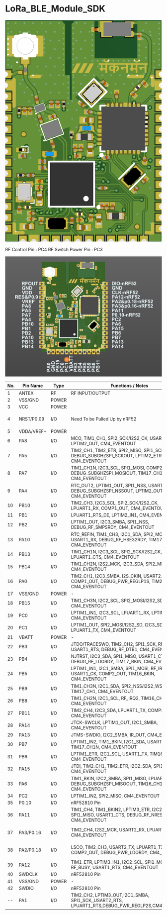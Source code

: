 # LoRa_BLE_Module_SDK

![title image](./assets/image.png)

RF Control Pin : PC4
RF Switch Power Pin : PC3

![title image](./assets/pinout.jpeg)



| No. | Pin Name     | Type   | Functions / Notes                                                                                                      | Extra Info                                       |
|-----|--------------|--------|------------------------------------------------------------------------------------------------------------------------|--------------------------------------------------|
| 1   | ANTEX        | RF     | RF INPUT/OUTPUT                                                                                                        |                                                  |
| 2   | VSS/GND      | POWER  |                                                                                                                        |                                                  |
| 3   | VCC          | POWER  |                                                                                                                        |                                                  |
| 4   | NRST/P0.09   | I/O    | Need To be Pulled Up by nRF52                                                                                          | Internally Connected to nRF52810 P0.09           |
| 5   | VDDA/VREF+   | POWER  |                                                                                                                        |                                                  |
| 6   | PA8          | I/O    | MCO, TIM1_CH1, SPI2_SCK/I2S2_CK, USART1_CK, LPTIM2_OUT, CM4_EVENTOUT                                                   |                                                  |
| 7   | PA5          | I/O    | TIM2_CH1, TIM2_ETR, SPI2_MISO, SPI1_SCK, DEBUG_SUBGHZSPI_SCKOUT, LPTIM2_ETR, CM4_EVENTOUT                              |                                                  |
| 8   | PA7          | I/O    | TIM1_CH1N, I2C3_SCL, SPI1_MOSI, COMP2_OUT, DEBUG_SUBGHZSPI_MOSIOUT, TIM17_CH1, CM4_EVENTOUT                            |                                                  |
| 9   | PA4          | I/O    | RTC_OUT2, LPTIM1_OUT, SPI1_NSS, USART2_CK, DEBUG_SUBGHZSPI_NSSOUT, LPTIM2_OUT, CM4_EVENTOUT                            |                                                  |
| 10  | PB10         | I/O    | TIM2_CH3, I2C3_SCL, SPI2_SCK/I2S2_CK, LPUART1_RX, COMP1_OUT, CM4_EVENTOUT                                              |                                                  |
| 11  | PB1          | I/O    | LPUART1_RTS_DE, LPTIM2_IN1, CM4_EVENTOUT                                                                               |                                                  |
| 12  | PB2          | I/O    | LPTIM1_OUT, I2C3_SMBA, SPI1_NSS, DEBUG_RF_SMPSRDY, CM4_EVENTOUT                                                        |                                                  |
| 13  | PA10         | I/O    | RTC_REFIN, TIM1_CH3, I2C1_SDA, SPI2_MOSI/I2S2_SD, USART1_RX, DEBUG_RF_HSE32RDY, TIM17_BKIN, CM4_EVENTOUT               |                                                  |
| 14  | PB13         | I/O    | TIM1_CH1N, I2C3_SCL, SPI2_SCK/I2S2_CK, LPUART1_CTS, CM4_EVENTOUT                                                        | ADC_IN0                                          |
| 15  | PB14         | I/O    | TIM1_CH2N, I2S2_MCK, I2C3_SDA, SPI2_MISO, CM4_EVENTOUT                                                                 |                                                  |
| 16  | PA0          | I/O    | TIM2_CH1, I2C3_SMBA, I2S_CKIN, USART2_CTS, COMP1_OUT, DEBUG_PWR_REGLP1S, TIM2_ETR, CM4_EVENTOUT                        | TAMP_IN2/WKUP1                                   |
| 17  | VSS/GND      | POWER  | -                                                                                                                      |                                                  |
| 18  | PB15         | I/O    | TIM1_CH3N, I2C2_SCL, SPI2_MOSI/I2S2_SD, CM4_EVENTOUT                                                                   |                                                  |
| 19  | PC0          | I/O    | LPTIM1_IN1, I2C3_SCL, LPUART1_RX, LPTIM2_IN1, CM4_EVENTOUT                                                              |                                                  |
| 20  | PC1          | I/O    | LPTIM1_OUT, SPI2_MOSI/I2S2_SD, I2C3_SDA, LPUART1_TX, CM4_EVENTOUT                                                       |                                                  |
| 21  | VBATT        | POWER  | -                                                                                                                      |                                                  |
| 22  | PB3          | I/O    | JTDO/TRACESWO, TIM2_CH2, SPI1_SCK, RF_IRQ0, USART1_RTS, DEBUG_RF_DTB1, CM4_EVENTOUT                                     |                                                  |
| 23  | PB4          | I/O    | NJTRST, I2C3_SDA, SPI1_MISO, USART1_CTS, DEBUG_RF_LDORDY, TIM17_BKIN, CM4_EVENTOUT                                     |                                                  |
| 24  | PB5          | I/O    | LPTIM1_IN1, I2C1_SMBA, SPI1_MOSI, RF_IRQ1, USART1_CK, COMP2_OUT, TIM16_BKIN, CM4_EVENTOUT                               |                                                  |
| 25  | PB9          | I/O    | TIM1_CH3N, I2C1_SDA, SPI2_NSS/I2S2_WS, IR_OUT, TIM17_CH1, CM4_EVENTOUT                                                  |                                                  |
| 26  | PB8          | I/O    | TIM1_CH2N, I2C1_SCL, RF_IRQ2, TIM16_CH1, CM4_EVENTOUT                                                                   |                                                  |
| 27  | PB11         | I/O    | TIM2_CH4, I2C3_SDA, LPUART1_TX, COMP2_OUT, CM4_EVENTOUT                                                                 |                                                  |
| 28  | PA14         | I/O    | JTCK-SWCLK, LPTIM1_OUT, I2C1_SMBA, CM4_EVENTOUT                                                                         | ADC_IN10                                         |
| 29  | PA13         | I/O    | JTMS-SWDIO, I2C2_SMBA, IR_OUT, CM4_EVENTOUT                                                                             | ADC_IN9                                          |
| 30  | PB7          | I/O    | LPTIM1_IN2, TIM1_BKIN, I2C1_SDA, USART1_RX, TIM17_CH1N, CM4_EVENTOUT                                                    |                                                  |
| 31  | PB6          | I/O    | LPTIM1_ETR, I2C1_SCL, USART1_TX, TIM16_CH1N, CM4_EVENTOUT                                                               |                                                  |
| 32  | PA15         | I/O    | JTDI, TIM2_CH1, TIM2_ETR, I2C2_SDA, SPI1_NSS, CM4_EVENTOUT                                                              |                                                  |
| 33  | PA6          | I/O    | TIM1_BKIN, I2C2_SMBA, SPI1_MISO, LPUART1_CTS, DEBUG_SUBGHZSPI_MISOOUT, TIM16_CH1, CM4_EVENTOUT                         |                                                  |
| 34  | PC2          | I/O    | LPTIM1_IN2, SPI2_MISO, CM4_EVENTOUT                                                                                     |                                                  |
| 35  | P0.10        | I/O    | nRF52810 Pin                                                                                                            |                                                  |
| 36  | PA11         | I/O    | TIM1_CH4, TIM1_BKIN2, LPTIM3_ETR, I2C2_SDA, SPI1_MISO, USART1_CTS, DEBUG_RF_NRESET, CM4_EVENTOUT                       |                                                  |
| 37  | PA3/P0.16    | I/O    | TIM2_CH4, I2S2_MCK, USART2_RX, LPUART1_RX, CM4_EVENTOUT                                                                 | Internally Connected to nRF52810 P0.16           |
| 38  | PA2/P0.18    | I/O    | LSCO, TIM2_CH3, USART2_TX, LPUART1_TX, COMP2_OUT, DEBUG_PWR_LDORDY, CM4_EVENTOUT                                       | LSCO, Internally Connected to nRF52811 P0.18     |
| 39  | PA12         | I/O    | TIM1_ETR, LPTIM3_IN1, I2C2_SCL, SPI1_MOSI, RF_BUSY, USART1_RTS, CM4_EVENTOUT                                            | ADC_IN8                                          |
| 40  | SWDCLK       | I/O    | nRF52810 Pin                                                                                                            |                                                  |
| 41  | VSS/GND      | POWER  | -                                                                                                                      |                                                  |
| 42  | SWDIO        | I/O    | nRF52810 Pin                                                                                                            |                                                  |
| --  | PA1          | I/O    | TIM2_CH2, LPTIM3_OUT,I2C1_SMBA, SPI1_SCK,,USART2_RTS, LPUART1_RTS,DEBUG_PWR_REGLP2S,CM4_EVENTOUT                        | Internally Connected to nRF52810 P0.20           |                                                 
